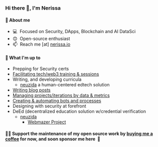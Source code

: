 <h3> Hi there 👋, I'm Nerissa</h3>

#### 📃 About me
- 💻  &nbsp;Focused on Security, DApps, Blockchain and AI DataSci
- 😊  &nbsp;Open-source enthusiast
- 📫  &nbsp;Reach me [at] [nerissa.io](https://www.nerissa.io)

#### 🌱 What I'm up to
- Prepping for Security certs
- [Facilitating tech/web3 training & sessions](https://neuzida.io)
- Writing, and developing curricula 
  - [neuzida](https://neuzida.io) a human-centered edtech solution
- [Writing blog posts](https://nerissa.io) 
- [Managing projects/iterations by data & metrics](https://neuzida.io)
- [Creating & automating bots and processes](https://neuzida.io)
- Designing with security at forefront
- DeEd (decentralized education solution w/credential verification 
  - [neuzida](https://neuzida.io)
    - [Webmazer Project](https://neuzida.io)

#### 👩‍💻&nbsp;Support the maintenance of my open source work by [buying me a coffee](https://www.buymeacoffee.com/Nerissa.io ) for now, and soon sponsor me here &nbsp;🤗
